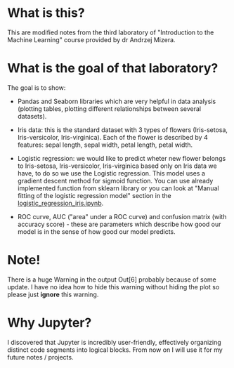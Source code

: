 # What is this?

This are modified notes from the third laboratory of "Introduction to the Machine Learning" course provided by dr Andrzej Mizera.

# What is the goal of that laboratory?
The goal is to show:

- Pandas and Seaborn libraries which are very helpful in data analysis (plotting tables, plotting different relationships between several datasets).

- Iris data: this is the standard dataset with 3 types of flowers (Iris-setosa, Iris-versicolor, Iris-virginica). Each of the flower is described by 4 features: sepal length, sepal width, petal length, petal width.

- Logistic regression: we would like to predict wheter new flower belongs to Iris-setosa, Iris-versicolor, Iris-virginica based only on Iris data we have, to do so we use the Logistic regression. This model uses a gradient descent method for sigmoid function. You can use already implemented function from sklearn library or you can look at "Manual fitting of the logistic regression model" section in the [logistic_regression_iris.ipynb](https://github.com/MrRuper/Languages-and-tools-for-programming-II/blob/main/laboratory_3/logistic_regression_iris.ipynb).

- ROC curve, AUC ("area" under a ROC curve) and confusion matrix (with accuracy score) - these are parameters which describe how good our model is in the sense of how good our model predicts. 

# Note!

There is a huge Warning in the output Out[6] probably because of some update. I have no idea how to hide this warning without hiding the plot so please just **ignore** this warning.

# Why Jupyter?

I discovered that Jupyter is incredibly user-friendly, effectively organizing distinct code segments into logical blocks. From now on I will use it for my future notes / projects.
